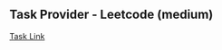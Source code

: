 ## Task Provider - Leetcode (medium)

[Task Link](https://leetcode.com/problems/taking-maximum-energy-from-the-mystic-dungeon/description/?envType=daily-question&envId=2025-10-10)